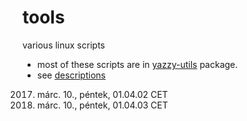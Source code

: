 # tools
various linux scripts

- most of these scripts are in [yazzy-utils](http://deb.uucp.hu/pool/yazzy/y/yazzy-utils/) package.
- see [descriptions](descriptions.md)
2017. márc. 10., péntek, 01.04.02 CET
2017. márc. 10., péntek, 01.04.03 CET
